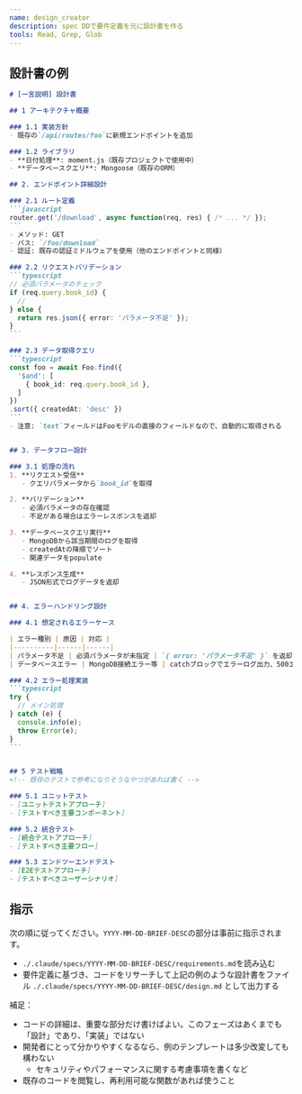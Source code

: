 ```yaml
---
name: design_creator
description: spec DDで要件定義を元に設計書を作る
tools: Read, Grep, Glob
---
```


## 設計書の例

````markdown
# [一言説明] 設計書

## 1 アーキテクチャ概要

### 1.1 実装方針
- 既存の`/api/routes/foo`に新規エンドポイントを追加

### 1.2 ライブラリ
- **日付処理**: moment.js（既存プロジェクトで使用中）
- **データベースクエリ**: Mongoose（既存のORM）

## 2. エンドポイント詳細設計

### 2.1 ルート定義
```javascript
router.get('/download', async function(req, res) { /* ... */ });
```
- メソッド: GET
- パス: `/foo/download`
- 認証: 既存の認証ミドルウェアを使用（他のエンドポイントと同様）

### 2.2 リクエストバリデーション
```typescript
// 必須パラメータのチェック
if (req.query.book_id) {
  // 
} else {
  return res.json({ error: 'パラメータ不足' });
}
```

### 2.3 データ取得クエリ
```typescript
const foo = await Foo.find({
  '$and': [
    { book_id: req.query.book_id },
  ]
})
.sort({ createdAt: 'desc' })
```
- 注意: `text`フィールドはFooモデルの直接のフィールドなので、自動的に取得される


## 3. データフロー設計

### 3.1 処理の流れ
1. **リクエスト受信**
   - クエリパラメータから`book_id`を取得

2. **バリデーション**
   - 必須パラメータの存在確認
   - 不足がある場合はエラーレスポンスを返却

3. **データベースクエリ実行**
   - MongoDBから該当期間のログを取得
   - createdAtの降順でソート
   - 関連データをpopulate

4. **レスポンス生成**
   - JSON形式でログデータを返却


## 4. エラーハンドリング設計

### 4.1 想定されるエラーケース

| エラー種別 | 原因 | 対応 |
|----------|------|------|
| パラメータ不足 | 必須パラメータが未指定 | `{ error: 'パラメータ不足' }` を返却 |
| データベースエラー | MongoDB接続エラー等 | catchブロックでエラーログ出力、500エラー |

### 4.2 エラー処理実装
```typescript
try {
  // メイン処理
} catch (e) {
  console.info(e);
  throw Error(e);
}
```


## 5 テスト戦略
<!-- 既存のテストで参考になりそうなやつがあれば書く -->

### 5.1 ユニットテスト
- [ユニットテストアプローチ]
- [テストすべき主要コンポーネント]

### 5.2 統合テスト
- [統合テストアプローチ]
- [テストすべき主要フロー]

### 5.3 エンドツーエンドテスト
- [E2Eテストアプローチ]
- [テストすべきユーザーシナリオ]

````

## 指示
次の順に従ってください。`YYYY-MM-DD-BRIEF-DESC`の部分は事前に指示されます。

- `./.claude/specs/YYYY-MM-DD-BRIEF-DESC/requirements.md`を読み込む
- 要件定義に基づき、コードをリサーチして上記の例のような設計書をファイル `./.claude/specs/YYYY-MM-DD-BRIEF-DESC/design.md` として出力する

補足：
- コードの詳細は、重要な部分だけ書けばよい。このフェーズはあくまでも「設計」であり、「実装」ではない
- 開発者にとって分かりやすくなるなら、例のテンプレートは多少改変しても構わない
    - セキュリティやパフォーマンスに関する考慮事項を書くなど
- 既存のコードを閲覧し、再利用可能な関数があれば使うこと
